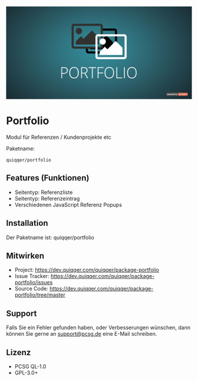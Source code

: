 ![Porfolio](bin/images/Readme.jpg)

Portfolio
========

Modul für Referenzen / Kundenprojekte etc

Paketname:

    quiqqer/portfolio


Features (Funktionen)
--------

- Seitentyp: Referenzliste
- Seitentyp: Referenzeintrag
- Verschiedenen JavaScript Referenz Popups

Installation
------------

Der Paketname ist: quiqqer/portfolio


Mitwirken
----------

- Project: https://dev.quiqqer.com/quiqqer/package-portfolio
- Issue Tracker: https://dev.quiqqer.com/quiqqer/package-portfolio/issues
- Source Code: https://dev.quiqqer.com/quiqqer/package-portfolio/tree/master


Support
-------

Falls Sie ein Fehler gefunden haben, oder Verbesserungen wünschen,
dann können Sie gerne an support@pcsg.de eine E-Mail schreiben.


Lizenz
-------
- PCSG QL-1.0
- GPL-3.0+
